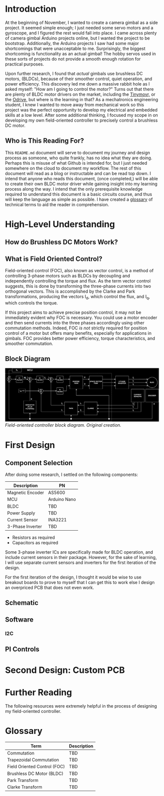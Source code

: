 # Introduction

At the beginning of November, I wanted to create a camera gimbal as a side project. It seemed simple enough; I just needed some servo motors and a gyroscope, and I figured the rest would fall into place. I came across plenty of camera gimbal Arduino projects online, but I wanted the project to be bootstrap. Additionally, the Arduino projects I saw had some major shortcomings that were unacceptable to me. Surprisingly, the biggest shortcoming is functionality as an actual gimbal! The hobby servos used in these sorts of projects do not provide a smooth enough rotation for practical purposes.

Upon further research, I found that *actual* gimbals use brushless DC motors, (BLDCs), because of their smoother control, quiet operation, and power efficiency. This discovery led me down a massive rabbit hole as I asked myself: "How am I going to control the motor?" Turns out that there are plenty of BLDC motor drivers on the market, including the [Tinymovr,](https://tinymovr.com/en-us) or the [Odrive,](https://odriverobotics.com/?srsltid=AfmBOornOrGTfZCiD05f8jtOMgs2SLPtsRMCaBWyb3TLv5Ix27u7qMqg) but where is the learning in that? As a mechatronics engineering student, I knew I wanted to move away from mechanical work so this project was the perfect opportunity to develop my electrical and embedded skills at a low level. After some additional thinking, I focused my scope in on developing my own field-oriented controller to precisely control a brushless DC motor. 

## Who is This Reading For?

This `README.md` document will serve to document my journey and design process as someone, who quite frankly, has no idea what they are doing. Perhaps this is misuse of what Github is intended for, but I just needed somewhere on the cloud to document my workflow. The rest of this document will read as a blog or instructable and can be read top down. I intend that anyone who reads this document, (once completed,) will be able to create their own BLDC motor driver while gaining insight into my learning process along the way. I intend that the only prerequisite knowledge required to understand this document is a basic circuits course, and thus will keep the language as simple as possible. I have created a [glossary](#Glossary) of technical terms to aid the reader in comprehension.

# High-Level Understanding

## How do Brushless DC Motors Work?

## What is Field Oriented Control?

Field-oriented control (FOC), also known as vector control, is a method of controlling 3-phase motors such as BLDCs by decoupling and independently controlling the torque and flux. As the term vector control suggests, this is done by transforming the three-phase currents into two orthogonal vectors. This is accomplished by the Clarke and Park transformations, producing the vectors I<sub>d</sub>, which control the flux, and I<sub>q</sub>, which controls the torque.

If this project aims to achieve precise position control, it may not be immediately evident why FOC is necessary. You could use a motor encoder and then send currents into the three phases accordingly using other commutation methods. Indeed, FOC *is not* strictly required for position control of a motor but offers many benefits, especially for applications in gimbals. FOC provides better power efficiency, torque characteristics, and smoother commutation.

## Block Diagram

![Block diagram of motor controller](Images/block-diagram.svg)
*Field-oriented controller block diagram. Original creation.*

# First Design

## Component Selection

After doing some research, I settled on the following components:

| Description | PN |
| --- | --- |
| Magnetic Encoder | AS5600 |
| MCU | Arduino Nano |
| BLDC | TBD |
| Power Supply | TBD |
| Current Sensor | INA3221 |
| 3-Phase Inverter | TBD |

* Resistors as required
* Capacitors as required

Some 3-phase inverter ICs are specifically made for BLDC operation, and include current sensors in their package. However, for the sake of learning, I will use separate current sensors and inverters for the first iteration of the design.


For the first iteration of the design, I thought it would be wise to use breakout boards to prove to myself that I can get this to work else I design an overpriced PCB that does not even work.

## Schematic

## Software

### I2C

## PI Controls

# Second Design: Custom PCB

# Further Reading

The following resources were extremely helpful in the process of designing my field-oriented controller.

# Glossary

| Term | Description |
| --- | --- |
| Commutation | TBD |
| Trapezoidal Commutation | TBD |
| Field Oriented Control (FOC) | TBD |
| Brushless DC Motor (BLDC) | TBD |
| Park Transform | TBD |
| Clarke Transform | TBD |


